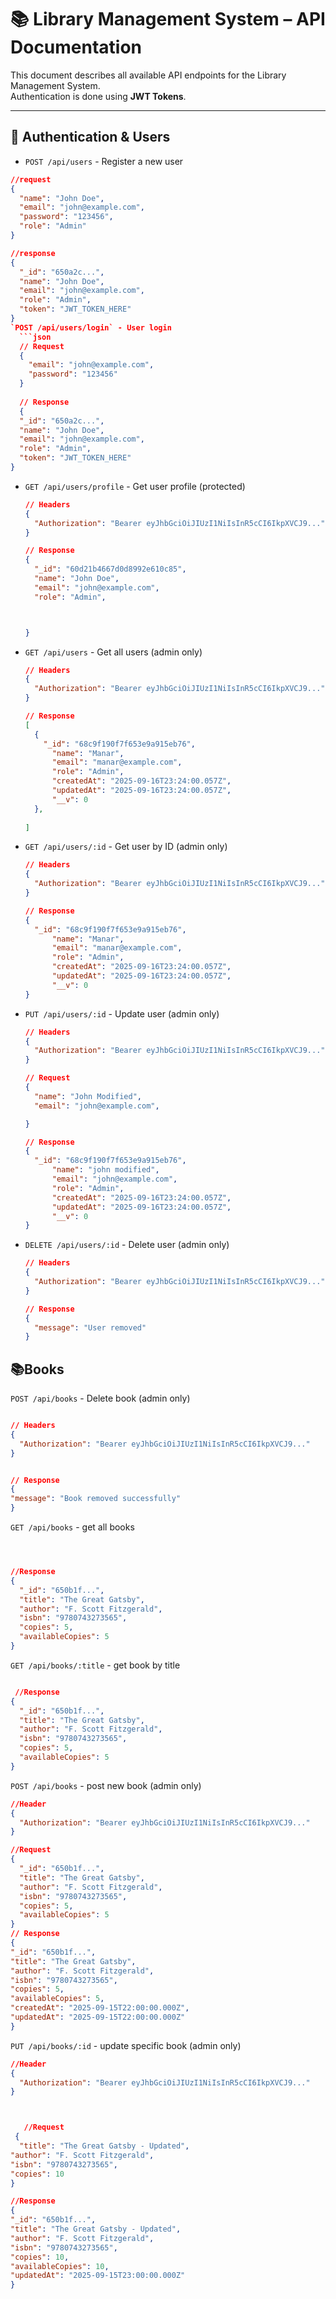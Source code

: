 # 📚 Library Management System – API Documentation

This document describes all available API endpoints for the Library Management System.  
Authentication is done using **JWT Tokens**.  

---

## 🔑 Authentication & Users

- `POST /api/users` - Register a new user
```json
//request
{
  "name": "John Doe",
  "email": "john@example.com",
  "password": "123456",
  "role": "Admin"
}

//response
{
  "_id": "650a2c...",
  "name": "John Doe",
  "email": "john@example.com",
  "role": "Admin",
  "token": "JWT_TOKEN_HERE"
}
`POST /api/users/login` - User login
  ```json
  // Request
  {
    "email": "john@example.com",
    "password": "123456"
  }
  
  // Response
  {
  "_id": "650a2c...",
  "name": "John Doe",
  "email": "john@example.com",
  "role": "Admin",
  "token": "JWT_TOKEN_HERE"
}
  ```

- `GET /api/users/profile` - Get user profile (protected)
  ```json
  // Headers
  {
    "Authorization": "Bearer eyJhbGciOiJIUzI1NiIsInR5cCI6IkpXVCJ9..."
  }
  
  // Response
  {
    "_id": "60d21b4667d0d8992e610c85",
    "name": "John Doe",
    "email": "john@example.com",
    "role": "Admin",
  
  
  
  }
  ```



- `GET /api/users` - Get all users (admin only)
  ```json
  // Headers
  {
    "Authorization": "Bearer eyJhbGciOiJIUzI1NiIsInR5cCI6IkpXVCJ9..."
  }
  
  // Response
  [
    {
      "_id": "68c9f190f7f653e9a915eb76",
        "name": "Manar",
        "email": "manar@example.com",
        "role": "Admin",
        "createdAt": "2025-09-16T23:24:00.057Z",
        "updatedAt": "2025-09-16T23:24:00.057Z",
        "__v": 0
    },
    
  ]
  ```

- `GET /api/users/:id` - Get user by ID (admin only)
  ```json
  // Headers
  {
    "Authorization": "Bearer eyJhbGciOiJIUzI1NiIsInR5cCI6IkpXVCJ9..."
  }
  
  // Response
  {
    "_id": "68c9f190f7f653e9a915eb76",
        "name": "Manar",
        "email": "manar@example.com",
        "role": "Admin",
        "createdAt": "2025-09-16T23:24:00.057Z",
        "updatedAt": "2025-09-16T23:24:00.057Z",
        "__v": 0
  }
  ```

- `PUT /api/users/:id` - Update user (admin only)
  ```json
  // Headers
  {
    "Authorization": "Bearer eyJhbGciOiJIUzI1NiIsInR5cCI6IkpXVCJ9..."
  }
  
  // Request
  {
    "name": "John Modified",
    "email": "john@example.com",
  
  }
  
  // Response
  {
    "_id": "68c9f190f7f653e9a915eb76",
        "name": "john modified",
        "email": "john@example.com",
        "role": "Admin",
        "createdAt": "2025-09-16T23:24:00.057Z",
        "updatedAt": "2025-09-16T23:24:00.057Z",
        "__v": 0
  }
  ```

- `DELETE /api/users/:id` - Delete user (admin only)
  ```json
  // Headers
  {
    "Authorization": "Bearer eyJhbGciOiJIUzI1NiIsInR5cCI6IkpXVCJ9..."
  }
  
  // Response
  {
    "message": "User removed"
  }
  ```
  
##  📚Books

  `POST /api/books` - Delete book (admin only)
  ```json

  // Headers
  {
    "Authorization": "Bearer eyJhbGciOiJIUzI1NiIsInR5cCI6IkpXVCJ9..."
  }


// Response
{
  "message": "Book removed successfully"
}
  ```
  
  `GET /api/books` - get all books
  ```json

  
 
  //Response
  {
    "_id": "650b1f...",
    "title": "The Great Gatsby",
    "author": "F. Scott Fitzgerald",
    "isbn": "9780743273565",
    "copies": 5,
    "availableCopies": 5
  }
  ```
   `GET /api/books/:title` - get book by title 
  ```json

   //Response
  {
    "_id": "650b1f...",
    "title": "The Great Gatsby",
    "author": "F. Scott Fitzgerald",
    "isbn": "9780743273565",
    "copies": 5,
    "availableCopies": 5
  }
  ```
   `POST /api/books` - post new book (admin only)
  ```json
  //Header
  {
    "Authorization": "Bearer eyJhbGciOiJIUzI1NiIsInR5cCI6IkpXVCJ9..."
  }

//Request
  {
    "_id": "650b1f...",
    "title": "The Great Gatsby",
    "author": "F. Scott Fitzgerald",
    "isbn": "9780743273565",
    "copies": 5,
    "availableCopies": 5
  }
  // Response
{
  "_id": "650b1f...",
  "title": "The Great Gatsby",
  "author": "F. Scott Fitzgerald",
  "isbn": "9780743273565",
  "copies": 5,
  "availableCopies": 5,
  "createdAt": "2025-09-15T22:00:00.000Z",
  "updatedAt": "2025-09-15T22:00:00.000Z"
}
  ```

   `PUT /api/books/:id` - update specific book (admin only)
  ```json
//Header
  {
    "Authorization": "Bearer eyJhbGciOiJIUzI1NiIsInR5cCI6IkpXVCJ9..."
  }



     //Request
   {
    "title": "The Great Gatsby - Updated",
  "author": "F. Scott Fitzgerald",
  "isbn": "9780743273565",
  "copies": 10
  }

  //Response
  {
  "_id": "650b1f...",
  "title": "The Great Gatsby - Updated",
  "author": "F. Scott Fitzgerald",
  "isbn": "9780743273565",
  "copies": 10,
  "availableCopies": 10,
  "updatedAt": "2025-09-15T23:00:00.000Z"
}
  ```
  

  
  